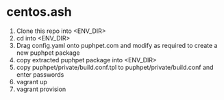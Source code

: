 # centos.ash

1. Clone this repo into <ENV_DIR>
1. cd into <ENV_DIR>
1. Drag config.yaml onto puphpet.com and modify as required to create a new puphpet package
1. copy extracted puphpet package into <ENV_DIR> 
1. copy puphpet/private/build.conf.tpl to puphpet/private/build.conf and enter passwords 
1. vagrant up
1. vagrant provision